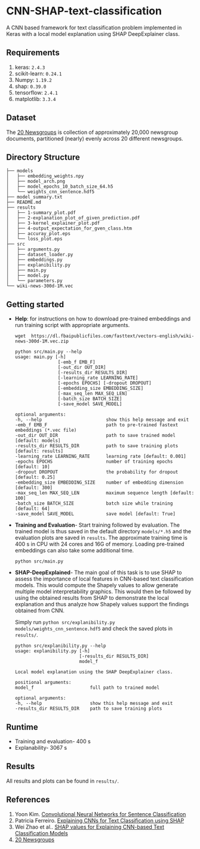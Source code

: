# CNN-SHAP-text-classification
A CNN based framework for text classification problem implemented in Keras with a local model explanation using SHAP DeepExplainer class.


## Requirements
1.  keras: `2.4.3`
2.  scikit-learn: `0.24.1`
3.  Numpy: `1.19.2`
4.  shap: `0.39.0`
5.  tensorflow: `2.4.1`
6.  matplotlib: `3.3.4`


## Dataset
The [20 Newsgroups](http://qwone.com/~jason/20Newsgroups/) is collection of approximately 20,000 newsgroup documents, partitioned (nearly) evenly across 20 different newsgroups.

## Directory Structure
```
├── models
│   ├── embedding_weights.npy
│   ├── model_arch.png
│   ├── model_epochs_10_batch_size_64.h5
│   └── weights_cnn_sentence.hdf5
├── model_summary.txt
├── README.md
├── results
│   ├── 1-summary_plot.pdf
│   ├── 2-explanation_plot_of_given_prediction.pdf
│   ├── 3-kernel_explainer_plot.pdf
│   ├── 4-output_expectation_for_gven_class.htm
│   ├── accuray_plot.eps
│   └── loss_plot.eps
├── src
│   ├── arguments.py
│   ├── dataset_loader.py
│   ├── embeddings.py
│   ├── explanibility.py
│   ├── main.py
│   ├── model.py
│   └── parameters.py
└── wiki-news-300d-1M.vec
```

## Getting started
-   **Help**: for instructions on how to download pre-trained embeddings and  run training script with appropriate arguments. 
    ```
    wget  https://dl.fbaipublicfiles.com/fasttext/vectors-english/wiki-news-300d-1M.vec.zip
    ```
    ```
    python src/main.py --help
    usage: main.py [-h] 
                    [-emb_f EMB_F] 
                    [-out_dir OUT_DIR] 
                    [-results_dir RESULTS_DIR] 
                    [-learning_rate LEARNING_RATE] 
                    [-epochs EPOCHS] [-dropout DROPOUT] 
                    [-embedding_size EMBEDDING_SIZE] 
                    [-max_seq_len MAX_SEQ_LEN] 
                    [-batch_size BATCH_SIZE]
                    [-save_model SAVE_MODEL]

    optional arguments:
    -h, --help                        show this help message and exit
    -emb_f EMB_F                      path to pre-trained fastext embeddings (*.vec file)
    -out_dir OUT_DIR                  path to save trained model [default: models]
    -results_dir RESULTS_DIR          path to save training plots [default: results]
    -learning_rate LEARNING_RATE      learning rate [default: 0.001]
    -epochs EPOCHS                    number of training epochs [default: 10]
    -dropout DROPOUT                  the probability for dropout [default: 0.25]
    -embedding_size EMBEDDING_SIZE    number of embedding dimension [default: 300]
    -max_seq_len MAX_SEQ_LEN          maximum sequence length [default: 100]
    -batch_size BATCH_SIZE            batch size while training [default: 64]
    -save_model SAVE_MODEL            save model [default: True]

    ```
-   **Training and Evaluation**- Start training followed by evaluation. The trained model is thus saved in the default directory `models/*.h5` and the evaluation plots are saved in `results`. The approximate training time is 400 s in CPU with 24 cores and 16G of memory. Loading pre-trained embeddings can also take some additional time.
    ```
    python src/main.py
    ```
-   **SHAP-DeepExplained**- The main goal of this task is to use SHAP to assess the importance of local features in CNN-based text classification models. This would compute the Shapely values to allow generate multiple model interpretability graphics. This would then be followed by using the obtained results from SHAP to demonstrate the local explanation and thus analyze how Shapely values support the findings obtained from CNN.

    Simply run `python src/explanibility.py models/weights_cnn_sentence.hdf5` and check the saved plots in `results/`.
    ```
    python src/explanibility.py --help
    usage: explanibility.py [-h] 
                            [-results_dir RESULTS_DIR] 
                            model_f

    Local model explanation using the SHAP DeepExplainer class.

    positional arguments:
    model_f                     full path to trained model

    optional arguments:
    -h, --help                  show this help message and exit
    -results_dir RESULTS_DIR    path to save training plots

    ```


## Runtime
-   Training and evaluation- 400 s
-   Explanability- 3067 s


## Results
All results and plots can be found in `results/`.


## References
1.  Yoon Kim. [Convolutional Neural Networks for Sentence Classification](https://arxiv.org/abs/1408.5882)
2.  Patricia Ferreiro. [Explaining CNNs for Text Classification using SHAP](https://www.kaggle.com/patricia92fa/explaining-cnns-for-text-classification-using-shap/comments)
3.  Wei Zhao et al.. [SHAP values for Explaining CNN-based Text Classification Models](https://arxiv.org/abs/2008.11825)
4.  [20 Newsgroups](http://qwone.com/~jason/20Newsgroups/)

